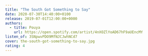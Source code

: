 ```yaml
---
title: "The South Got Something to Say"
date: 2020-07-30T14:40:00+0100
release: 2019-07-01T12:00:00+0000
authors:
  - title: Pouya
    url: https://open.spotify.com/artist/4nXOZlYoAD67hF9aUEncMY
listen_of: 3SNpwvPDO9MfNJCJwhNCd7
cover: the-south-got-something-to-say.jpg
rating: 4
---
```

